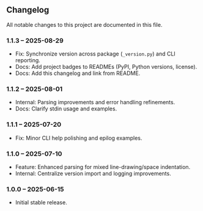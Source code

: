 ## Changelog

All notable changes to this project are documented in this file.

### 1.1.3 – 2025-08-29
- Fix: Synchronize version across package (`_version.py`) and CLI reporting.
- Docs: Add project badges to READMEs (PyPI, Python versions, license).
- Docs: Add this changelog and link from README.

### 1.1.2 – 2025-08-01
- Internal: Parsing improvements and error handling refinements.
- Docs: Clarify stdin usage and examples.

### 1.1.1 – 2025-07-20
- Fix: Minor CLI help polishing and epilog examples.

### 1.1.0 – 2025-07-10
- Feature: Enhanced parsing for mixed line-drawing/space indentation.
- Internal: Centralize version import and logging improvements.

### 1.0.0 – 2025-06-15
- Initial stable release.
